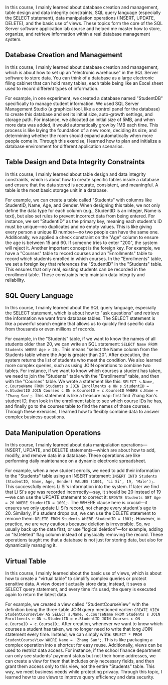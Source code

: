 In this course, I mainly learned about database creation and management, table design and data integrity constraints, SQL query language (especially the SELECT statement), data manipulation operations (INSERT, UPDATE, DELETE), and the basic use of views. These topics form the core of the SQL Server software application lab course and helped me master how to store, organize, and retrieve information within a real database management system.

## Database Creation and Management

In this course, I mainly learned about database creation and management, which is about how to set up an "electronic warehouse" in the SQL Server software to store data. You can think of a database as a large electronic filing cabinet that can hold many tables, each table being like an Excel sheet used to record different types of information. 

For example, in one experiment, we created a database named "StudentDB" specifically to manage student information. We used SQL Server Management Studio (a graphical tool, like a control panel for the database) to create this database and set its initial size, auto-growth settings, and storage path. For instance, we allocated an initial size of 5MB, and when more data was added, it would automatically grow by 1MB each time. This process is like laying the foundation of a new room, deciding its size, and determining whether the room should expand automatically when more people come in. Through this exercise, I learned how to plan and initialize a database environment for different application scenarios.

## Table Design and Data Integrity Constraints

In this course, I mainly learned about table design and data integrity constraints, which is about how to create specific tables inside a database and ensure that the data stored is accurate, consistent, and meaningful. A table is the most basic storage unit in a database. 

For example, we can create a table called "Students" with columns like StudentID, Name, Age, and Gender. When designing this table, we not only define the data type for each column (e.g., StudentID is an integer, Name is text), but also set rules to prevent incorrect data from being entered. For instance, we set "StudentID" as the primary key, meaning each student's ID must be unique—no duplicates and no empty values. This is like giving every person a unique ID number—no two people can have the same one. Additionally, we applied a check constraint on the "Age" column to ensure the age is between 15 and 60. If someone tries to enter "200", the system will reject it. Another important concept is the foreign key. For example, we have a "Courses" table to record courses and an "Enrollments" table to record which students enrolled in which courses. In the "Enrollments" table, we set a foreign key that references the "StudentID" in the "Students" table. This ensures that only real, existing students can be recorded in the enrollment table. These constraints help maintain data integrity and reliability.

## SQL Query Language

In this course, I mainly learned about the SQL query language, especially the SELECT statement, which is about how to "ask questions" and retrieve the information we want from database tables. The SELECT statement is like a powerful search engine that allows us to quickly find specific data from thousands or even millions of records. 

For example, in the "Students" table, if we want to know the names of all students older than 20, we can write an SQL statement: `SELECT Name FROM Students WHERE Age > 20;`. This means "select the Name column from the Students table where the Age is greater than 20". After execution, the system returns the list of students who meet the condition. We also learned more complex queries, such as using JOIN operations to combine two tables. For instance, if we want to know which courses a student has taken, we need to join the "Students" table with the "Enrollments" table, and then with the "Courses" table. We wrote a statement like this: `SELECT s.Name, c.CourseName FROM Students s JOIN Enrollments e ON s.StudentID = e.StudentID JOIN Courses c ON e.CourseID = c.CourseID WHERE s.Name = 'Zhang San';`. This statement is like a treasure map: first find Zhang San's student ID, then look in the enrollment table to see which course IDs he has, and finally go to the courses table to find the names of those courses. Through these exercises, I learned how to flexibly combine data to answer complex business questions.

## Data Manipulation Operations

In this course, I mainly learned about data manipulation operations—INSERT, UPDATE, and DELETE statements—which are about how to add, modify, and remove data in a database. These operations are like performing daily maintenance on a dynamic electronic spreadsheet. 

For example, when a new student enrolls, we need to add their information to the "Students" table using an INSERT statement: `INSERT INTO Students (StudentID, Name, Age, Gender) VALUES (1001, 'Li Si', 19, 'Male');`. This successfully enters Li Si's information into the system. If later we find that Li Si's age was recorded incorrectly—say, it should be 20 instead of 19—we can use the UPDATE statement to correct it: `UPDATE Students SET Age = 20 WHERE StudentID = 1001;`. The WHERE clause here is crucial—it ensures we only update Li Si's record, not change every student's age to 20. Similarly, if a student drops out, we can use the DELETE statement to remove them: `DELETE FROM Students WHERE StudentID = 1001;`. However, in practice, we are very cautious because deletion is irreversible. So, we usually back up the data first, or use "logical deletion"—for example, adding an "IsDeleted" flag column instead of physically removing the record. These operations taught me that a database is not just for storing data, but also for dynamically managing it.

## Virtual Table

In this course, I mainly learned about the basic use of views, which is about how to create a "virtual table" to simplify complex queries or protect sensitive data. A view doesn't actually store data; instead, it saves a SELECT query statement, and every time it's used, the query is executed again to return the latest data. 

For example, we created a view called "StudentCourseView" with the definition being the three-table JOIN query mentioned earlier: `CREATE VIEW StudentCourseView AS SELECT s.Name, c.CourseName FROM Students s JOIN Enrollments e ON s.StudentID = e.StudentID JOIN Courses c ON e.CourseID = c.CourseID;`. After creation, whenever we want to know which courses a student has taken, we no longer need to write that long JOIN statement every time. Instead, we can simply write: `SELECT * FROM StudentCourseView WHERE Name = 'Zhang San';`. This is like packaging a complex operation into a shortcut for easy reuse. Additionally, views can be used to restrict data access. For instance, if the school finance department can only see students' payment status but not their home addresses, we can create a view for them that includes only necessary fields, and then grant them access only to this view, not the entire "Students" table. This way, we meet business needs while protecting privacy. Through this topic, I learned how to use views to improve query efficiency and data security.
